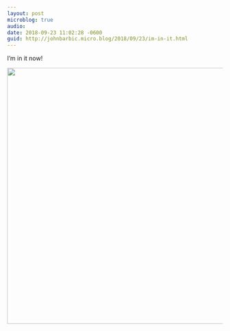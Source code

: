 ```yaml
---
layout: post
microblog: true
audio: 
date: 2018-09-23 11:02:28 -0600
guid: http://johnbarbic.micro.blog/2018/09/23/im-in-it.html
---
```

I’m in it now!

<img src="http://www.barbic.com/uploads/2018/4714e8e375.jpg" width="600" height="599" />
